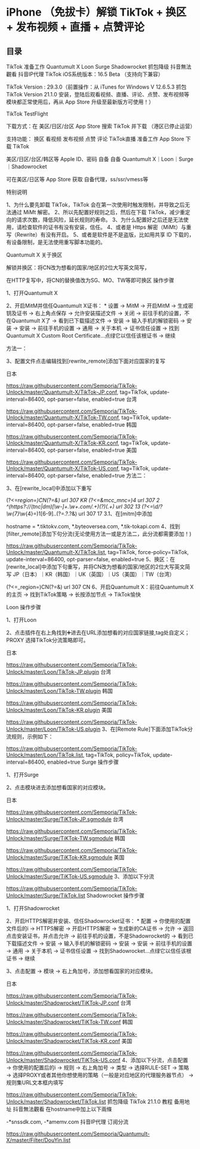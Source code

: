 # **iPhone （免拔卡）解锁 TikTok + 换区 + 发布视频 + 直播 + 点赞评论**
## 目录

TikTok
准备工作
Quantumult X
Loon
Surge
Shadowrocket
抓包降级
抖音無法觀看
抖音IP代理
TikTok
iOS系统版本：16.5 Beta （支持向下兼容）

TikTok Version : 29.3.0（前置操作：从 iTunes for Windows V 12.6.5.3 抓包 TikTok Version 21.1.0 安装，登陆后观看视频、直播、评论、点赞、发布视频等模块都正常使用后，再从 App Store 升级至最新版方可使用！）

TikTok TestFlight

下载方式：在 美区/日区/台区 App Store 搜索 TikTok 并下载 （港区已停止运营）

支持功能：
 换区
 看视频
 发布视频
 点赞
 评论
 TikTok直播
准备工作
App Store 下载 TikTok

美区/日区/台区/韩区等 Apple ID、密码 自备
自备 Quantumult X｜Loon｜Surge｜Shadowrocket

可在美区/日区等 App Store 获取
自备代理，ss/ssr/vmess等

特别说明

1、为什么要先卸载 TikTok，TikTok 会在第一次使用时触发限制，并导致之后无法通过 MiMt 解密。
2、所以先配置好规则之后，然后在下载 TikTok，减少重定向的请求次数，降低风险，延长规则的寿命。
3、为什么配置好之后还是无法使用，请检查软件的证书有没有安装，信任。 4、或者是 Https 解密（MiMt）与重写（Rewrite）有没有开启。
5、或者是软件是不是盗版，比如用共享 ID 下载的，有设备限制，是无法使用重写脚本功能的。

Quantumult X
关于换区

解锁并换区：将CN改为想看的国家/地区的2位大写英文简写，

在HTTP复写中，将CN的替换值改为SG、MO、TW等即可换区
操作步骤

1、打开Quantumult X

2、开启MitM并信任Quantumult X证书： * 设置 → MitM → 开启MitM → 生成密钥及证书 → 右上角点保存 → 允许安装描述文件 → 关闭 → 前往手机的设置，不在Quantumult X了 → 看到已下载描述文件 → 安装 → 输入手机的解锁密码 → 安装 → 安装 → 前往手机的设置 → 通用 → 关于本机 → 证书信任设置 → 找到Quantumult X Custom Root Certificate…点绿它以信任该根证书 → 继续

方法一：

3、配置文件点击编辑找到[rewrite_remote]添加下面对应国家的复写

日本

https://raw.githubusercontent.com/Semporia/TikTok-Unlock/master/Quantumult-X/TikTok-JP.conf, tag=TikTok, update-interval=86400, opt-parser=false, enabled=true
台湾

https://raw.githubusercontent.com/Semporia/TikTok-Unlock/master/Quantumult-X/TikTok-TW.conf, tag=TikTok, update-interval=86400, opt-parser=false, enabled=true
韩国

https://raw.githubusercontent.com/Semporia/TikTok-Unlock/master/Quantumult-X/TikTok-KR.conf, tag=TikTok, update-interval=86400, opt-parser=false, enabled=true
美国

https://raw.githubusercontent.com/Semporia/TikTok-Unlock/master/Quantumult-X/TikTok-US.conf, tag=TikTok, update-interval=86400, opt-parser=false, enabled=true
方法二：

3、在[rewrite_local]中添加以下重写

(?<=_region=)CN(?=&) url 307 KR
(?<=&mcc_mnc=)4 url 307 2
^(https?:\/\/(tnc|dm)[\w-]+\.\w+\.com\/.+)(\?)(.+) url 302  $1$3
(?<=\d\/\?\w{7}_\w{4}=)1[6-9]..(?=.?.?&) url 307 17
3.1、在[mitm]中添加

hostname = *.tiktokv.com, *.byteoversea.com, *.tik-tokapi.com
4、找到[filter_remote]添加下句分流(无论使用方法一或是方法二，此分流都需要添加！)

https://raw.githubusercontent.com/Semporia/TikTok-Unlock/master/Quantumult-X/TikTok.list, tag=TikTok, force-policy=TikTok, update-interval=86400, opt-parser=false, enabled=true
5、换区：在[rewrite_local]中添加下句重写，并将CN改为想看的国家/地区的2位大写英文简写 JP（日本）｜KR（韩国）｜UK（英国）｜US（美国）｜TW（台湾）

(?<=_region=)CN(?=&) url 307 CN
6、开启Quantumult X：前往Quantumult X的主页 → 找到TikTok策略 → 长按添加节点 → TikTok愉快

Loon
操作步骤

1、打开Loon

2、点击插件在右上角找到➕进去在URL添加想看的对应国家链接,tag处自定义；PROXY 选择TikTok分流策略即可。

日本

https://raw.githubusercontent.com/Semporia/TikTok-Unlock/master/Loon/TikTok-JP.plugin
台湾

https://raw.githubusercontent.com/Semporia/TikTok-Unlock/master/Loon/TikTok-TW.plugin
韩国

https://raw.githubusercontent.com/Semporia/TikTok-Unlock/master/Loon/TikTok-KR.plugin
美国

https://raw.githubusercontent.com/Semporia/TikTok-Unlock/master/Loon/TikTok-US.plugin
3、在[Remote Rule]下面添加TikTok分流规则，示例如下：

https://raw.githubusercontent.com/Semporia/TikTok-Unlock/master/Loon/TikTok.list, tag=TikTok, policy=TikTok, update-interval=86400, enabled=true
Surge
操作步骤

1、打开Surge

2、点击模块进去添加想看国家的对应模块。

日本

https://raw.githubusercontent.com/Semporia/TikTok-Unlock/master/Surge/TiKTok-JP.sgmodule
台湾

https://raw.githubusercontent.com/Semporia/TikTok-Unlock/master/Surge/TiKTok-TW.sgmodule
韩国

https://raw.githubusercontent.com/Semporia/TikTok-Unlock/master/Surge/TiKTok-KR.sgmodule
美国

https://raw.githubusercontent.com/Semporia/TikTok-Unlock/master/Surge/TiKTok-US.sgmodule
3、添加以下分流

https://raw.githubusercontent.com/Semporia/TikTok-Unlock/master/Surge/TikTok.list
Shadowrocket
操作步骤

1、打开Shadowrocket

2、开启HTTPS解密并安装、信任Shadowrocket证书： * 配置 → 你使用的配置文件后的i → HTTPS解密 → 开启HTTPS解密 → 生成新的CA证书 → 允许 → 返回点击安装证书，并点击允许 → 前往手机的设置，不是Shadowrocket的 → 看到已下载描述文件 → 安装 → 输入手机的解锁密码 → 安装 → 安装 → 前往手机的设置 → 通用 → 关于本机 → 证书信任设置 → 找到Shadowrocket…点绿它以信任该根证书 → 继续

3、点击配置 → 模块 → 右上角加号，添加想看国家的对应模块。

日本

https://raw.githubusercontent.com/Semporia/TikTok-Unlock/master/Shadowrocket/TiKTok-JP.conf
台湾

https://raw.githubusercontent.com/Semporia/TikTok-Unlock/master/Shadowrocket/TiKTok-TW.conf
韩国

https://raw.githubusercontent.com/Semporia/TikTok-Unlock/master/Shadowrocket/TiKTok-KR.conf
美国

https://raw.githubusercontent.com/Semporia/TikTok-Unlock/master/Shadowrocket/TiKTok-US.conf
4、添加以下分流，点击配置 → 你使用的配置后的i → 规则 → 右上角加号 → 类型 → 选择RULE-SET → 策略 → 选择PROXY或者其他你想使用的策略（一般是对应地区的代理服务器节点） → 规则集URL文本框内填写

https://raw.githubusercontent.com/Semporia/TikTok-Unlock/master/Shadowrocket/TikTok.list
抓包降级 TikTok 21.1.0
教程
备用地址
抖音無法觀看
在hostname中加上以下兩條

-*snssdk.com, -*amemv.com
抖音IP代理
订阅分流

https://raw.githubusercontent.com/Semporia/Quantumult-X/master/Filter/DouYin.list
